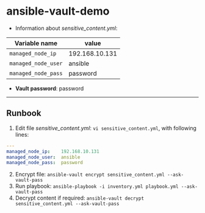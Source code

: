 # ansible-vault-demo
- Information about *sensitive_content.yml*:

Variable name | value
--- | --- 
`managed_node_ip` | 192.168.10.131
`managed_node_user` | ansible
`managed_node_pass` | password

- **Vault password**: password

---

## Runbook
1. Edit file *sensitive_content.yml*: `vi sensitive_content.yml`, with following lines:
```yaml
---
managed_node_ip:	192.168.10.131
managed_node_user:	ansible
managed_node_pass:	password
```
2. Encrypt file: `ansible-vault encrypt sensitive_content.yml --ask-vault-pass`
3. Run playbook: `ansible-playbook -i inventory.yml playbook.yml --ask-vault-pass`
4. Decrypt content if required: `ansible-vault decrypt sensitive_content.yml --ask-vault-pass`
